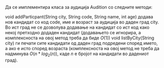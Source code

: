 Да се имплементира класа за аудиција Audition со следните методи:

void addParticpant(String city, String code, String name, int age) додава нов кандидат со код code, име и возраст за аудиција во даден град city. Во ист град не се дозволува додавање на кандидат со ист код како некој претходно додаден кандидат (додавањето се игнорира, а комплексноста на овој метод треба да биде $O(1)$)
void listByCity(String city) ги печати сите кандидати од даден град подредени според името, а ако е исто според возраста (комплексноста на овој метод не треба да надминува $O(n*log_2(n))$, каде $n$ е бројот на кандидати во дадениот град).